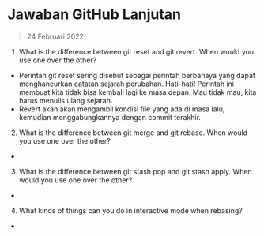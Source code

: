 # Jawaban GitHub Lanjutan 
> 24 Februari 2022

1. What is the difference between git reset and git revert. When would you use one over the other?
- Perintah git reset sering disebut sebagai perintah berbahaya yang dapat menghancurkan catatan sejarah perubahan.
Hati-hati! Perintah ini membuat kita tidak bisa kembali lagi ke masa depan. Mau tidak mau, kita harus menulis ulang sejarah.
- Revert akan akan mengambil kondisi file yang ada di masa lalu, kemudian menggabungkannya dengan commit terakhir.


2. What is the difference between git merge and git rebase. When would you use one over the other?
- 


3. What is the difference between git stash pop and git stash apply. When would you use one over the other?
- 


4. What kinds of things can you do in interactive mode when rebasing?
- 